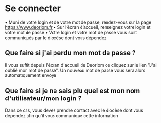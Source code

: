 # Se connecter

•	Muni de votre login et de votre mot de passe, rendez-vous sur la page https://www.deoriom.fr
•	Sur l’écran d’accueil, renseignez votre login et votre mot de passe
•	Votre login et votre mot de passe vous sont communiqués par le diocèse dont vous dépendez.

## Que faire si j'ai perdu mon mot de passe ?
Il vous suffit depuis l'écran d'accueil de Deoriom de cliquez sur le lien "J'ai oublié mon mot de passe". Un nouveau mot de passe vous sera alors automatiquement envoyé

## Que faire si je ne sais plu quel est mon nom d'utilisateur/mon login ?
Dans ce cas, vous devez prendre contact avec le diocèse dont vous dépendez afin qu'il vous communique cette information
